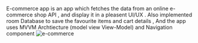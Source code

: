 E-commerce app is an app which fetches the data from an online e-commerce shop API , and display it in a pleasent UI/UX .
Also implemented room Database to save the favourite items and cart details , And the app uses MVVM Archtiecture (model view View-Model) and Navigation component
 ![e-commerce](https://github.com/seifmortada/E-commerce-App/assets/76921289/f0957a10-a65e-4696-b0b7-95d0dd161942)
